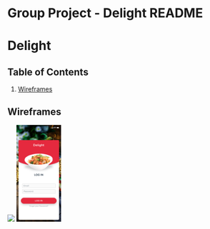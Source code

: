 Group Project - Delight README
===
# Delight

## Table of Contents
1. [Wireframes](#Wireframes)

## Wireframes
<img src="/images/HOME.png" width=100> <img src="/images/LOGIN.png" width=100>


